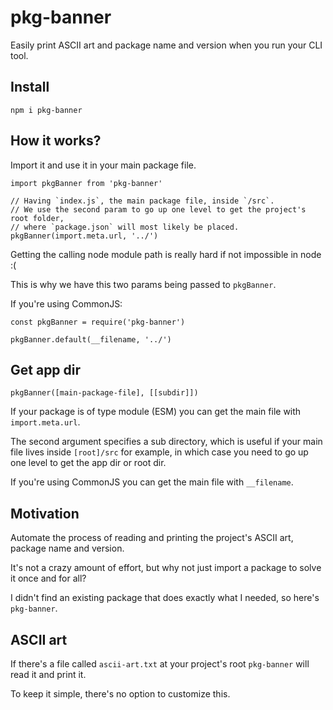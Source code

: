 # pkg-banner

Easily print ASCII art and package name and version when you run your CLI tool.

## Install

`npm i pkg-banner`

## How it works?

Import it and use it in your main package file.

```
import pkgBanner from 'pkg-banner'

// Having `index.js`, the main package file, inside `/src`.
// We use the second param to go up one level to get the project's root folder,
// where `package.json` will most likely be placed.
pkgBanner(import.meta.url, '../')
```

Getting the calling node module path is really hard if not impossible in node :(

This is why we have this two params being passed to `pkgBanner`.

If you're using CommonJS:

```
const pkgBanner = require('pkg-banner')

pkgBanner.default(__filename, '../')

```

## Get app dir

`pkgBanner([main-package-file], [[subdir]])`

If your package is of type module (ESM) you can get the main file with `import.meta.url`.

The second argument specifies a sub directory, which is useful if your main file lives
inside `[root]/src` for example, in which case you need to go up one level to get the app dir
or root dir.

If you're using CommonJS you can get the main file with `__filename`.

## Motivation

Automate the process of reading and printing the project's ASCII art, package name and version.

It's not a crazy amount of effort, but why not just import a package to solve it once and for all?

I didn't find an existing package that does exactly what I needed, so here's `pkg-banner`.

## ASCII art

If there's a file called `ascii-art.txt` at your project's root `pkg-banner` will read it
and print it.

To keep it simple, there's no option to customize this.
